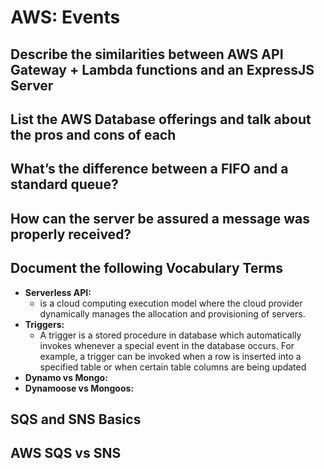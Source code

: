 # AWS: Events

## Describe the similarities between AWS API Gateway + Lambda functions and an ExpressJS Server
## List the AWS Database offerings and talk about the pros and cons of each
## What’s the difference between a FIFO and a standard queue?
## How can the server be assured a message was properly received?


## Document the following Vocabulary Terms
  - **Serverless API:**
     -  is a cloud computing execution model where the cloud provider dynamically manages the allocation and provisioning of servers. 
  - **Triggers:**
     -  A trigger is a stored procedure in database which automatically invokes whenever a special event in the database occurs. For example, a trigger can be invoked when a row is inserted into a specified table or when certain table columns are being updated
  - **Dynamo vs Mongo:**
  - **Dynamoose vs Mongoos:**


## SQS and SNS Basics
## AWS SQS vs SNS
